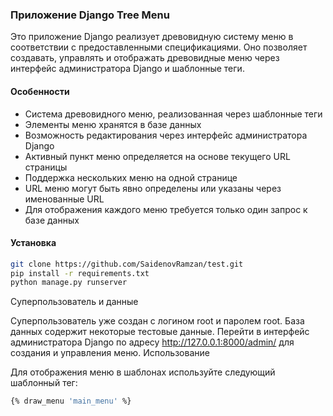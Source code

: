 ### Приложение Django Tree Menu

Это приложение Django реализует древовидную систему меню в соответствии с предоставленными спецификациями. Оно позволяет создавать, управлять и отображать древовидные меню через интерфейс администратора Django и шаблонные теги.

#### Особенности

- Система древовидного меню, реализованная через шаблонные теги
- Элементы меню хранятся в базе данных
- Возможность редактирования через интерфейс администратора Django
- Активный пункт меню определяется на основе текущего URL страницы
- Поддержка нескольких меню на одной странице
- URL меню могут быть явно определены или указаны через именованные URL
- Для отображения каждого меню требуется только один запрос к базе данных

#### Установка

```bash
git clone https://github.com/SaidenovRamzan/test.git
pip install -r requirements.txt
python manage.py runserver
```

Суперпользователь и данные

Суперпользователь уже создан с логином root и паролем root. База данных содержит некоторые тестовые данные.
Перейти в интерфейс администратора Django по адресу http://127.0.0.1:8000/admin/ для создания и управления меню.
Использование

Для отображения меню в шаблонах используйте следующий шаблонный тег:

```bash
{% draw_menu 'main_menu' %}
```
